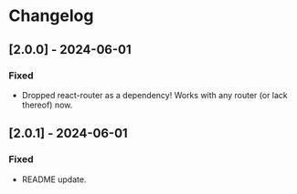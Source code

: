 # Changelog

## [2.0.0] - 2024-06-01

### Fixed

- Dropped react-router as a dependency! Works with any router (or lack thereof) now.

## [2.0.1] - 2024-06-01

### Fixed

- README update.
